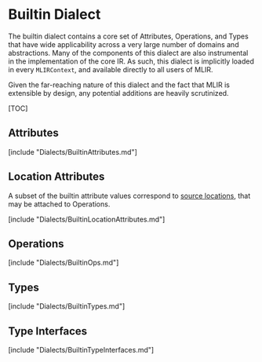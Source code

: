 # Builtin Dialect

The builtin dialect contains a core set of Attributes, Operations, and Types
that have wide applicability across a very large number of domains and
abstractions. Many of the components of this dialect are also instrumental in
the implementation of the core IR. As such, this dialect is implicitly loaded in
every `MLIRContext`, and available directly to all users of MLIR.

Given the far-reaching nature of this dialect and the fact that MLIR is
extensible by design, any potential additions are heavily scrutinized.

[TOC]

## Attributes

[include "Dialects/BuiltinAttributes.md"]

## Location Attributes

A subset of the builtin attribute values correspond to
[source locations](../Diagnostics.md/#source-locations), that may be attached to
Operations.

[include "Dialects/BuiltinLocationAttributes.md"]

## Operations

[include "Dialects/BuiltinOps.md"]

## Types

[include "Dialects/BuiltinTypes.md"]

## Type Interfaces

[include "Dialects/BuiltinTypeInterfaces.md"]

